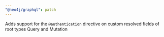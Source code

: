 ```yaml
---
"@neo4j/graphql": patch
---
```


Adds support for the `@authentication` directive on custom resolved fields of root types Query and Mutation

